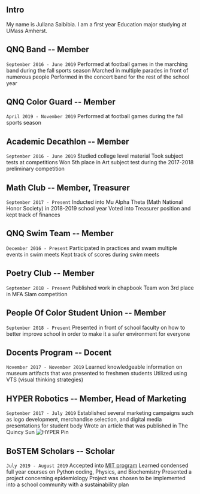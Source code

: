 ## Intro 

My name is Jullana Salbibia. I am a first year Education major studying at UMass Amherst.



## QNQ Band -- Member
`September 2016 - June 2019`
Performed at football games in the marching band during the fall sports season
Marched in multiple parades in front of numerous people
Performed in the concert band for the rest of the school year

## QNQ Color Guard -- Member
`April 2019 - November 2019`
Performed at football games during the fall sports season

## Academic Decathlon -- Member
`September 2016 - June 2019`
Studied college level material
Took subject tests at competitions
Won 5th place in Art subject test during the 2017-2018 preliminary competition

## Math Club -- Member, Treasurer
`September 2017 - Present`
Inducted into Mu Alpha Theta (Math National Honor Society) in 2018-2019 school year
Voted into Treasurer position and kept track of finances

## QNQ Swim Team -- Member
`December 2016 - Present`
Participated in practices and swam multiple events in swim meets
Kept track of scores during swim meets

## Poetry Club -- Member
`September 2018 - Present`
Published work in chapbook
Team won 3rd place in MFA Slam competition

## People Of Color Student Union -- Member
`September 2018 - Present`
Presented in front of school faculty on how to better improve school in order to make it a safer environment for everyone

## Docents Program -- Docent
`November 2017 - November 2019`
Learned knowledgeable information on museum artifacts that was presented to freshmen students
Utilized using VTS (visual thinking strategies)

## HYPER Robotics -- Member, Head of Marketing
`September 2017 - July 2019`
Established several marketing campaigns such as logo development, merchandise selection, and digital media presentations for student body
Wrote an article that was published in The Quincy Sun
![HYPER Pin](https://i.imgur.com/cNH8kZZ.png) 

## BoSTEM Scholars -- Scholar
`July 2019 - August 2019`
Accepted into [MIT program](https://bostem.mit.edu/) 
Learned condensed full year courses on Python coding, Physics, and Biochemistry
Presented a project concerning epidemiology
Project was chosen to be implemented into a school community with a sustainability plan
